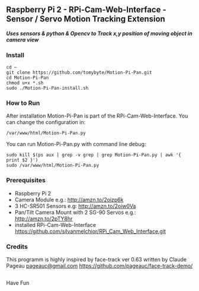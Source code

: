 ## Raspberry Pi 2 - RPi-Cam-Web-Interface - Sensor / Servo Motion Tracking Extension

***Uses sensors & python & Opencv to Track x,y position of moving object in camera view***

### Install

    cd ~
    git clone https://github.com/tomybyte/Motion-Pi-Pan.git
    cd Motion-Pi-Pan
    chmod u+x *.sh
    sudo ./Motion-Pi-Pan-install.sh

### How to Run

After installation Motion-Pi-Pan is part of the RPi-Cam-Web-Interface.
You can change the configuration in:

    /var/www/html/Motion-Pi-Pan.py

You can run Motion-Pi-Pan.py with command line debug:

    sudo kill $(ps aux | grep -v grep | grep Motion-Pi-Pan.py | awk '{ print $2 }') 
    sudo /var/www/html/Motion-Pi-Pan.py

### Prerequisites

* Raspberry Pi 2
* Camera Module e.g.: http://amzn.to/2oizp6k
* 3 HC-SR501 Sensors e.g: http://amzn.to/2oiw0Va
* Pan/Tilt Camera Mount with 2 SG-90 Servos e.g.: http://amzn.to/2pTY8hr
* installed RPi-Cam-Web-Interface https://github.com/silvanmelchior/RPi_Cam_Web_Interface.git

### Credits

This programm is highly inspired by face-track ver 0.63 written by Claude Pageau
pageauc@gmail.com
https://github.com/pageauc/face-track-demo/

##

Have Fun

